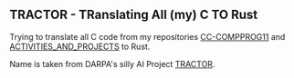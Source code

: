 ## TRACTOR - TRanslating All (my) C TO Rust

Trying to translate all C code from my repositories [CC-COMPPROG11](https://github.com/skaarfundgandr/CC-COMPPROG11) and [ACTIVITIES_AND_PROJECTS](https://github.com/skaarfundgandr/ACTIVITIES_AND_PROJECTS) to Rust.

Name is taken from DARPA's silly AI Project [TRACTOR](https://www.darpa.mil/program/translating-all-c-to-rust).